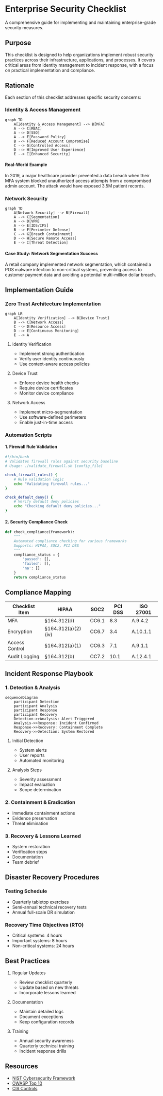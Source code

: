 # Enterprise Security Checklist

A comprehensive guide for implementing and maintaining enterprise-grade security measures.

## Purpose

This checklist is designed to help organizations implement robust security practices across their infrastructure, applications, and processes. It covers critical areas from identity management to incident response, with a focus on practical implementation and compliance.

## Rationale

Each section of this checklist addresses specific security concerns:

### Identity & Access Management
```mermaid
graph TD
    A[Identity & Access Management] --> B[MFA]
    A --> C[RBAC]
    A --> D[SSO]
    A --> E[Password Policy]
    B --> F[Reduced Account Compromise]
    C --> G[Controlled Access]
    D --> H[Improved User Experience]
    E --> I[Enhanced Security]
```

#### Real-World Example
In 2019, a major healthcare provider prevented a data breach when their MFA system blocked unauthorized access attempts from a compromised admin account. The attack would have exposed 3.5M patient records.

### Network Security
```mermaid
graph TD
    A[Network Security] --> B[Firewall]
    A --> C[Segmentation]
    A --> D[VPN]
    A --> E[IDS/IPS]
    B --> F[Perimeter Defense]
    C --> G[Breach Containment]
    D --> H[Secure Remote Access]
    E --> I[Threat Detection]
```

#### Case Study: Network Segmentation Success
A retail company implemented network segmentation, which contained a POS malware infection to non-critical systems, preventing access to customer payment data and avoiding a potential multi-million dollar breach.

## Implementation Guide

### Zero Trust Architecture Implementation
```mermaid
graph LR
    A[Identity Verification] --> B[Device Trust]
    B --> C[Network Access]
    C --> D[Resource Access]
    D --> E[Continuous Monitoring]
    E --> A
```

1. Identity Verification
   - Implement strong authentication
   - Verify user identity continuously
   - Use context-aware access policies

2. Device Trust
   - Enforce device health checks
   - Require device certificates
   - Monitor device compliance

3. Network Access
   - Implement micro-segmentation
   - Use software-defined perimeters
   - Enable just-in-time access

### Automation Scripts

#### 1. Firewall Rule Validation
```bash
#!/bin/bash
# Validates firewall rules against security baseline
# Usage: ./validate_firewall.sh [config_file]

check_firewall_rules() {
    # Rule validation logic
    echo "Validating firewall rules..."
}

check_default_deny() {
    # Verify default deny policies
    echo "Checking default deny policies..."
}
```

#### 2. Security Compliance Check
```python
def check_compliance(framework):
    """
    Automated compliance checking for various frameworks
    Supports: HIPAA, SOC2, PCI DSS
    """
    compliance_status = {
        'passed': [],
        'failed': [],
        'na': []
    }
    return compliance_status
```

## Compliance Mapping

| Checklist Item | HIPAA | SOC2 | PCI DSS | ISO 27001 |
|---------------|-------|------|----------|-----------|
| MFA | §164.312(d) | CC6.1 | 8.3 | A.9.4.2 |
| Encryption | §164.312(a)(2)(iv) | CC6.7 | 3.4 | A.10.1.1 |
| Access Control | §164.312(a)(1) | CC6.3 | 7.1 | A.9.1.1 |
| Audit Logging | §164.312(b) | CC7.2 | 10.1 | A.12.4.1 |

## Incident Response Playbook

### 1. Detection & Analysis
```mermaid
sequenceDiagram
    participant Detection
    participant Analysis
    participant Response
    participant Recovery
    Detection->>Analysis: Alert Triggered
    Analysis->>Response: Incident Confirmed
    Response->>Recovery: Containment Complete
    Recovery->>Detection: System Restored
```

1. Initial Detection
   - System alerts
   - User reports
   - Automated monitoring

2. Analysis Steps
   - Severity assessment
   - Impact evaluation
   - Scope determination

### 2. Containment & Eradication
- Immediate containment actions
- Evidence preservation
- Threat elimination

### 3. Recovery & Lessons Learned
- System restoration
- Verification steps
- Documentation
- Team debrief

## Disaster Recovery Procedures

### Testing Schedule
- Quarterly tabletop exercises
- Semi-annual technical recovery tests
- Annual full-scale DR simulation

### Recovery Time Objectives (RTO)
- Critical systems: 4 hours
- Important systems: 8 hours
- Non-critical systems: 24 hours

## Best Practices

1. Regular Updates
   - Review checklist quarterly
   - Update based on new threats
   - Incorporate lessons learned

2. Documentation
   - Maintain detailed logs
   - Document exceptions
   - Keep configuration records

3. Training
   - Annual security awareness
   - Quarterly technical training
   - Incident response drills

## Resources

- [NIST Cybersecurity Framework](https://www.nist.gov/cyberframework)
- [OWASP Top 10](https://owasp.org/www-project-top-ten/)
- [CIS Controls](https://www.cisecurity.org/controls/)

